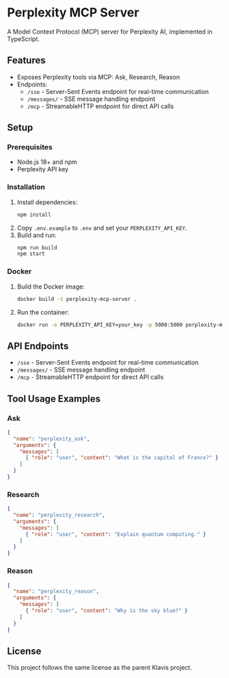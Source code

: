 # Perplexity MCP Server

A Model Context Protocol (MCP) server for Perplexity AI, implemented in TypeScript.

## Features

- Exposes Perplexity tools via MCP: Ask, Research, Reason
- Endpoints:
  - `/sse` - Server-Sent Events endpoint for real-time communication
  - `/messages/` - SSE message handling endpoint
  - `/mcp` - StreamableHTTP endpoint for direct API calls

## Setup

### Prerequisites
- Node.js 18+ and npm
- Perplexity API key

### Installation

1. Install dependencies:
   ```bash
   npm install
   ```
2. Copy `.env.example` to `.env` and set your `PERPLEXITY_API_KEY`.
3. Build and run:
   ```bash
   npm run build
   npm start
   ```

### Docker

1. Build the Docker image:
   ```bash
   docker build -t perplexity-mcp-server .
   ```
2. Run the container:
   ```bash
   docker run -e PERPLEXITY_API_KEY=your_key -p 5000:5000 perplexity-mcp-server
   ```

## API Endpoints

- `/sse` - Server-Sent Events endpoint for real-time communication
- `/messages/` - SSE message handling endpoint
- `/mcp` - StreamableHTTP endpoint for direct API calls

## Tool Usage Examples

### Ask
```json
{
  "name": "perplexity_ask",
  "arguments": {
    "messages": [
      { "role": "user", "content": "What is the capital of France?" }
    ]
  }
}
```

### Research
```json
{
  "name": "perplexity_research",
  "arguments": {
    "messages": [
      { "role": "user", "content": "Explain quantum computing." }
    ]
  }
}
```

### Reason
```json
{
  "name": "perplexity_reason",
  "arguments": {
    "messages": [
      { "role": "user", "content": "Why is the sky blue?" }
    ]
  }
}
```

## License

This project follows the same license as the parent Klavis project.
